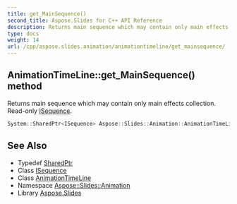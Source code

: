 ```yaml
---
title: get_MainSequence()
second_title: Aspose.Slides for C++ API Reference
description: Returns main sequence which may contain only main effects collection. Read-only ISequence.
type: docs
weight: 14
url: /cpp/aspose.slides.animation/animationtimeline/get_mainsequence/
---
```

## AnimationTimeLine::get_MainSequence() method


Returns main sequence which may contain only main effects collection. Read-only [ISequence](../../isequence/).

```cpp
System::SharedPtr<ISequence> Aspose::Slides::Animation::AnimationTimeLine::get_MainSequence() override
```

## See Also

* Typedef [SharedPtr](../../system/sharedptr/)
* Class [ISequence](../isequence/)
* Class [AnimationTimeLine](./)
* Namespace [Aspose::Slides::Animation](../)
* Library [Aspose.Slides](../../)
